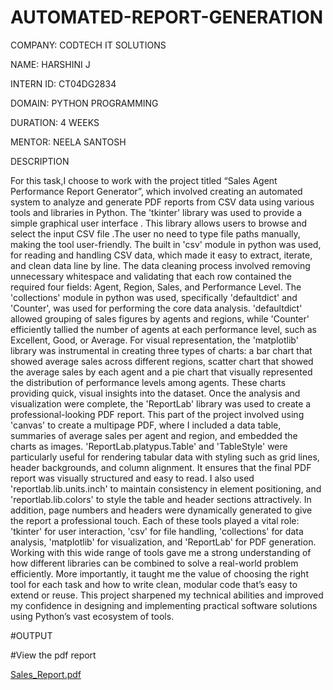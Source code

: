 # AUTOMATED-REPORT-GENERATION

COMPANY: CODTECH IT SOLUTIONS

NAME: HARSHINI J

INTERN ID: CT04DG2834

DOMAIN: PYTHON PROGRAMMING

DURATION: 4 WEEKS

MENTOR: NEELA SANTOSH

DESCRIPTION

For this task,I choose to work with the project titled “Sales Agent Performance Report Generator”, which involved creating an automated system to analyze and generate PDF reports from CSV data using various tools and libraries in Python. The 'tkinter' library was used to provide a simple graphical user interface . This library allows users to browse and select the input CSV file .The user no need to type file paths manually, making the tool user-friendly.  The built in 'csv' module in python was used, for reading and handling CSV data, which made it easy to extract, iterate, and clean data line by line. The data cleaning process involved removing unnecessary whitespace and validating that each row contained the required four fields: Agent, Region, Sales, and Performance Level. The 'collections' module in python was used, specifically 'defaultdict' and 'Counter', was used for performing the core data analysis. 'defaultdict' allowed grouping of sales figures by agents and regions, while 'Counter' efficiently tallied the number of agents at each performance level, such as Excellent, Good, or Average. For visual representation, the 'matplotlib' library was instrumental in creating three types of charts: a bar chart that showed average sales across different regions, scatter chart that showed the average sales by each agent and a pie chart that visually represented the distribution of performance levels among agents. These charts providing quick, visual insights into the dataset. Once the analysis and visualization were complete, the 'ReportLab' library was used to create a professional-looking PDF report. This part of the project involved using 'canvas' to create a multipage PDF, where I included a data table, summaries of average sales per agent and region, and embedded the charts as images. 'ReportLab.platypus.Table' and 'TableStyle' were particularly useful for rendering tabular data with styling such as grid lines, header backgrounds, and column alignment. It ensures that the final PDF report was visually structured and easy to read. I also used 'reportlab.lib.units.inch' to maintain consistency in element positioning, and 'reportlab.lib.colors' to style the table and header sections attractively. In addition, page numbers and headers were dynamically generated to give the report a professional touch. Each of these tools played a vital role: 'tkinter' for user interaction, 'csv' for file handling, 'collections' for data analysis, 'matplotlib' for visualization, and 'ReportLab' for PDF generation. Working with this wide range of tools gave me a strong understanding of how different libraries can be combined to solve a real-world problem efficiently. More importantly, it taught me the value of choosing the right tool for each task and how to write clean, modular code that’s easy to extend or reuse. This project sharpened my technical abilities and improved my confidence in designing and implementing practical software solutions using Python’s vast ecosystem of tools.

#OUTPUT

#View the pdf report

[Sales_Report.pdf](https://github.com/user-attachments/files/21216089/Sales_Report.pdf)





